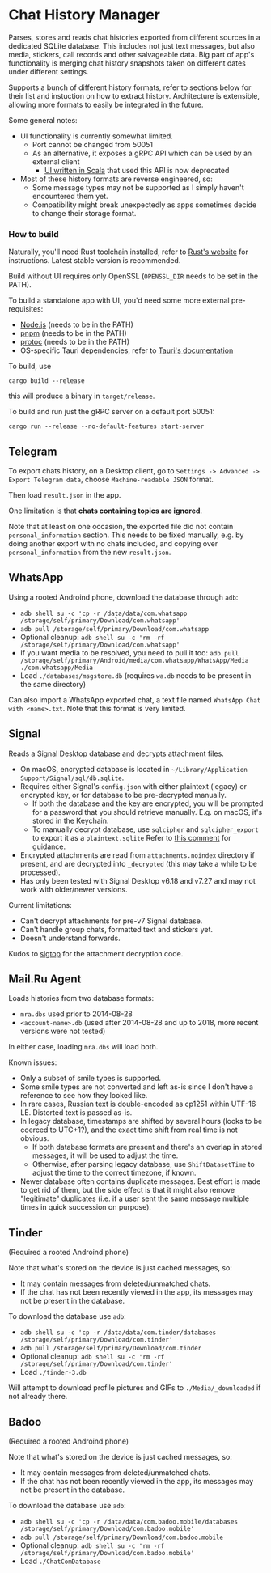 Chat History Manager
====================

Parses, stores and reads chat histories exported from different sources in a dedicated SQLite database.
This includes not just text messages, but also media, stickers, call records and other salvageable data.
Big part of app's functionality is merging chat history snapshots taken on different dates under different settings.

Supports a bunch of different history formats, refer to sections below for their list and instuction on how to
extract history.
Architecture is extensible, allowing more formats to easily be integrated in the future.

Some general notes:
- UI functionality is currently somewhat limited.
  - Port cannot be changed from 50051
  - As an alternative, it exposes a gRPC API which can be used by an external client
    - [UI written in Scala](https://github.com/frozenspider/chat-history-manager-ui) that used this API is now deprecated  
- Most of these history formats are reverse engineered, so:
  - Some message types may not be supported as I simply haven't encountered them yet.
  - Compatibility might break unexpectedly as apps sometimes decide to change their storage format.

### How to build

Naturally, you'll need Rust toolchain installed, refer to [Rust's website](https://www.rust-lang.org/tools/install)
for instructions. Latest stable version is recommended.

Build without UI requires only OpenSSL (`OPENSSL_DIR` needs to be set in the PATH).

To build a standalone app with UI, you'd need some more external pre-requisites:
- [Node.js](https://nodejs.org/en/download/) (needs to be in the PATH)
- [pnpm](https://pnpm.io/) (needs to be in the PATH)
- [protoc](https://grpc.io/docs/protoc-installation/) (needs to be in the PATH)
- OS-specific Tauri dependencies, refer to [Tauri's documentation](https://v2.tauri.app/start/prerequisites/)

To build, use
```
cargo build --release
```
this will produce a binary in `target/release`.

To build and run just the gRPC server on a default port 50051:
```
cargo run --release --no-default-features start-server
```

Telegram
--------
To export chats history, on a Desktop client, go to `Settings -> Advanced -> Export Telegram data`,
choose `Machine-readable JSON` format. 

Then load `result.json` in the app.

One limitation is that **chats containing topics are ignored**.

Note that at least on one occasion, the exported file did not contain `personal_information` section.
This needs to be fixed manually, e.g. by doing another export with no chats included, and copying over
`personal_information` from the new `result.json`.

WhatsApp
--------
Using a rooted Androind phone, download the database through `adb`:
- `adb shell su -c 'cp -r /data/data/com.whatsapp /storage/self/primary/Download/com.whatsapp'`
- `adb pull /storage/self/primary/Download/com.whatsapp`
- Optional cleanup:
  `adb shell su -c 'rm -rf /storage/self/primary/Download/com.whatsapp'`
- If you want media to be resolved, you need to pull it too:
  `adb pull /storage/self/primary/Android/media/com.whatsapp/WhatsApp/Media ./com.whatsapp/Media`
- Load `./databases/msgstore.db` (requires `wa.db` needs to be present in the same directory)

Can also import a WhatsApp exported chat, a text file named `WhatsApp Chat with <name>.txt`.
Note that this format is very limited. 

Signal
------
Reads a Signal Desktop database and decrypts attachment files.
- On macOS, encrypted database is located in `~/Library/Application Support/Signal/sql/db.sqlite`.
- Requires either Signal's `config.json` with either plaintext (legacy) or encrypted key,
  or for database to be pre-decrypted manually.
  - If both the database and the key are encrypted, you will be prompted for a password that you should
    retrieve manually. E.g. on macOS, it's stored in the Keychain.
  - To manually decrypt database, use `sqlcipher` and `sqlcipher_export` to export it as a `plaintext.sqlite` 
    Refer to [this comment](https://www.reddit.com/r/signal/comments/1edkaok/comment/lfbz5kq/) for guidance.
- Encrypted attachments are read from `attachments.noindex` directory if present,
  and are decrypted into `_decrypted` (this may take a while to be processed).
- Has only been tested with Signal Desktop v6.18 and v7.27 and may not work with older/newer versions.

Current limitations:
- Can't decrypt attachments for pre-v7 Signal database.
- Can't handle group chats, formatted text and stickers yet.
- Doesn't understand forwards.

Kudos to [sigtop](https://github.com/tbvdm/sigtop) for the attachment decryption code. 

Mail.Ru Agent
-------------
Loads histories from two database formats:
- `mra.dbs` used prior to 2014-08-28
- `<account-name>.db` (used after 2014-08-28 and up to 2018, more recent versions were not tested)

In either case, loading `mra.dbs` will load both.

Known issues:
- Only a subset of smile types is supported.
- Some smile types are not converted and left as-is since I don't have a reference to see how they looked like.
- In rare cases, Russian text is double-encoded as cp1251 within UTF-16 LE. Distorted text is passed as-is.
- In legacy database, timestamps are shifted by several hours (looks to be coerced to UTC+1?),
  and the exact time shift from real time is not obvious.
  - If both database formats are present and there's an overlap in stored messages, it will be used to adjust the time.
  - Otherwise, after parsing legacy database, use `ShiftDatasetTime` to adjust the time to the correct timezone,
    if known.
- Newer database often contains duplicate messages. Best effort is made to get rid of them,
  but the side effect is that it might also remove "legitimate" duplicates (i.e. if a user sent the same message
  multiple times in quick succession on purpose).

Tinder
------
(Required a rooted Androind phone) 

Note that what's stored on the device is just cached messages, so:
- It may contain messages from deleted/unmatched chats.
- If the chat has not been recently viewed in the app, its messages may not be present in the database.

To download the database use `adb`:
- `adb shell su -c 'cp -r /data/data/com.tinder/databases /storage/self/primary/Download/com.tinder'`
- `adb pull /storage/self/primary/Download/com.tinder`
- Optional cleanup: `adb shell su -c 'rm -rf /storage/self/primary/Download/com.tinder'`
- Load `./tinder-3.db`

Will attempt to download profile pictures and GIFs to `./Media/_downloaded` if not already there.

Badoo
-----
(Required a rooted Androind phone)

Note that what's stored on the device is just cached messages, so:
- It may contain messages from deleted/unmatched chats.
- If the chat has not been recently viewed in the app, its messages may not be present in the database.

To download the database use `adb`:
- `adb shell su -c 'cp -r /data/data/com.badoo.mobile/databases /storage/self/primary/Download/com.badoo.mobile'`
- `adb pull /storage/self/primary/Download/com.badoo.mobile`
- Optional cleanup: `adb shell su -c 'rm -rf /storage/self/primary/Download/com.badoo.mobile'`
- Load `./ChatComDatabase`
